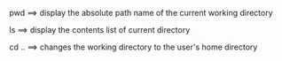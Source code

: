 pwd ==> display the absolute path name of the current working directory

ls ==> display the contents list of current directory

cd .. ==> changes the working directory to the user's home directory
